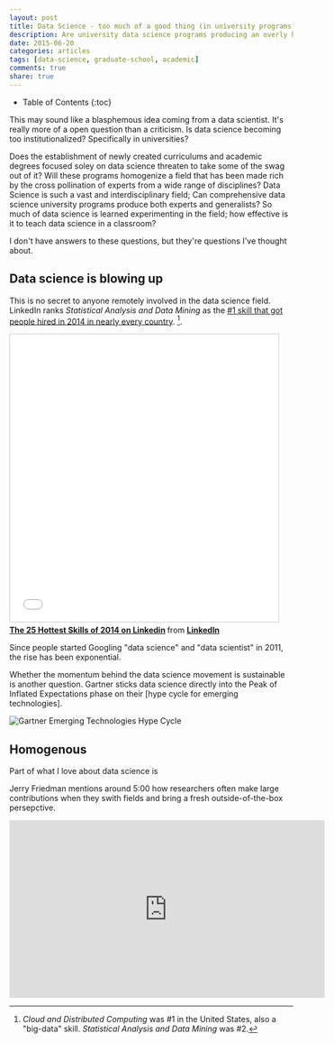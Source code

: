 ```yaml
---
layout: post
title: Data Science - too much of a good thing (in university programs)?
description: Are university data science programs producing an overly homogenous popuation of data scientists?
date: 2015-06-20
categories: articles
tags: [data-science, graduate-school, academic]
comments: true
share: true
---
```


* Table of Contents
{:toc}

This may sound like a blasphemous idea coming from a data scientist.  It's really more of a open question than a criticism.
Is data science becoming too institutionalized?  Specifically in universities?

Does the establishment of newly created curriculums and academic degrees focused soley on data science threaten to take some of the swag out of it?  Will these programs homogenize a field that has been made rich by the cross pollination of experts from a wide range of disciplines?  Data Science is such a vast and interdisciplinary field; Can comprehensive data science university programs produce both experts and generalists?  So much of data science is learned experimenting in the field; how effective is it to teach data science in a classroom?

I don't have answers to these questions, but they're questions I've thought about.

## Data science is blowing up
This is no secret to anyone remotely involved in the data science field.  LinkedIn ranks *Statistical Analysis and Data Mining*
as the [#1 skill that got people hired in 2014 in nearly every country]. [^1].

<iframe src="//www.slideshare.net/slideshow/embed_code/key/DNtKLRJrGJDTYo" width="477" height="510" frameborder="0" marginwidth="0" marginheight="0" scrolling="no" style="border:1px solid #CCC; border-width:1px; margin-bottom:5px; max-width: 100%;" allowfullscreen> </iframe> <div style="margin-bottom:5px"> <strong> <a href="//www.slideshare.net/linkedin/the-25-hottest-skills-of-2014-on-linkedin" title="The 25 Hottest Skills of 2014 on Linkedin" target="_blank">The 25 Hottest Skills of 2014 on Linkedin</a> </strong> from <strong><a href="//www.slideshare.net/linkedin" target="_blank">LinkedIn</a></strong> </div>

Since people started Googling "data science" and "data scientist" in 2011, the rise has been exponential.

<script type="text/javascript" src="//www.google.com/trends/embed.js?hl=en-US&q=%22data+science%22,+%22data+scientist%22&cmpt=q&tz=Etc/GMT%2B4&tz=Etc/GMT%2B4&content=1&cid=TIMESERIES_GRAPH_0&export=5&w=500&h=330"></script>

Whether the momentum behind the data science movement is sustainable is another question.  Gartner sticks data science directly into the Peak of Inflated Expectations phase on their [hype cycle for emerging technologies].

<img src="/simpleblog/assets/png/gartner-hypecycle-2014-emerging-technologies.jpg" alt="Gartner Emerging Technologies Hype Cycle">

## Homogenous

Part of what I love about data science is 


Jerry Friedman mentions around 5:00 how researchers often make large contributions when they swith fields and bring a fresh outside-of-the-box persepctive.
<iframe width="560" height="315" src="https://www.youtube.com/embed/79tR7BvYE6w" frameborder="0" allowfullscreen></iframe>



[#1 skill that got people hired in 2014 in nearly every country]:http://blog.linkedin.com/2014/12/17/the-25-hottest-skills-that-got-people-hired-in-2014/

[hype cycle]:http://www.gartner.com/newsroom/id/2819918

[^1]: *Cloud and Distributed Computing* was #1 in the United States, also a "big-data" skill.  *Statistical Analysis and Data Mining* was #2.
